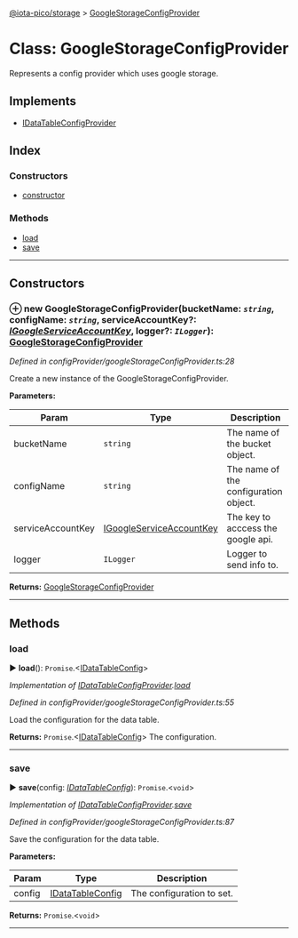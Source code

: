 [@iota-pico/storage](../README.md) > [GoogleStorageConfigProvider](../classes/googlestorageconfigprovider.md)



# Class: GoogleStorageConfigProvider


Represents a config provider which uses google storage.

## Implements

* [IDataTableConfigProvider](../interfaces/idatatableconfigprovider.md)

## Index

### Constructors

* [constructor](googlestorageconfigprovider.md#constructor)


### Methods

* [load](googlestorageconfigprovider.md#load)
* [save](googlestorageconfigprovider.md#save)



---
## Constructors
<a id="constructor"></a>


### ⊕ **new GoogleStorageConfigProvider**(bucketName: *`string`*, configName: *`string`*, serviceAccountKey?: *[IGoogleServiceAccountKey](../interfaces/igoogleserviceaccountkey.md)*, logger?: *`ILogger`*): [GoogleStorageConfigProvider](googlestorageconfigprovider.md)


*Defined in configProvider/googleStorageConfigProvider.ts:28*



Create a new instance of the GoogleStorageConfigProvider.


**Parameters:**

| Param | Type | Description |
| ------ | ------ | ------ |
| bucketName | `string`   |  The name of the bucket object. |
| configName | `string`   |  The name of the configuration object. |
| serviceAccountKey | [IGoogleServiceAccountKey](../interfaces/igoogleserviceaccountkey.md)   |  The key to acccess the google api. |
| logger | `ILogger`   |  Logger to send info to. |





**Returns:** [GoogleStorageConfigProvider](googlestorageconfigprovider.md)

---


## Methods
<a id="load"></a>

###  load

► **load**(): `Promise`.<[IDataTableConfig](../interfaces/idatatableconfig.md)>



*Implementation of [IDataTableConfigProvider](../interfaces/idatatableconfigprovider.md).[load](../interfaces/idatatableconfigprovider.md#load)*

*Defined in configProvider/googleStorageConfigProvider.ts:55*



Load the configuration for the data table.




**Returns:** `Promise`.<[IDataTableConfig](../interfaces/idatatableconfig.md)>
The configuration.






___

<a id="save"></a>

###  save

► **save**(config: *[IDataTableConfig](../interfaces/idatatableconfig.md)*): `Promise`.<`void`>



*Implementation of [IDataTableConfigProvider](../interfaces/idatatableconfigprovider.md).[save](../interfaces/idatatableconfigprovider.md#save)*

*Defined in configProvider/googleStorageConfigProvider.ts:87*



Save the configuration for the data table.


**Parameters:**

| Param | Type | Description |
| ------ | ------ | ------ |
| config | [IDataTableConfig](../interfaces/idatatableconfig.md)   |  The configuration to set. |





**Returns:** `Promise`.<`void`>





___


